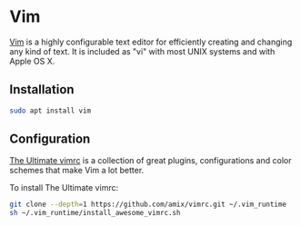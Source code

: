 # Vim

[Vim](https://www.vim.org/) is a highly configurable text editor for
efficiently creating and changing any kind of text. It is included as "vi"
with most UNIX systems and with Apple OS X.

## Installation

```bash
sudo apt install vim
```

## Configuration

[The Ultimate vimrc](https://github.com/amix/vimrc) is a collection of great
plugins, configurations and color schemes that make Vim a lot better.

To install The Ultimate vimrc:

```bash
git clone --depth=1 https://github.com/amix/vimrc.git ~/.vim_runtime
sh ~/.vim_runtime/install_awesome_vimrc.sh
```
